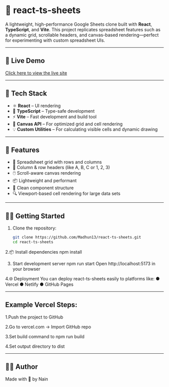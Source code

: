 # 📄 react-ts-sheets

A lightweight, high-performance Google Sheets clone built with **React**, **TypeScript**, and **Vite**. 
This project replicates spreadsheet features such as a dynamic grid, scrollable headers, and canvas-based rendering—perfect for experimenting with custom spreadsheet UIs.

---

## 🔗 Live Demo
[Click here to view the live site](https://react-ts-sheets.vercel.app/)

---

## 🔧 Tech Stack

- ⚛️ **React** – UI rendering
- 🧠 **TypeScript** – Type-safe development
- ⚡ **Vite** – Fast development and build tool
- 🎨 **Canvas API** – For optimized grid and cell rendering
- 💡 **Custom Utilities** – For calculating visible cells and dynamic drawing

---

## 🚀 Features

- 📐 Spreadsheet grid with rows and columns
- 🧾 Column & row headers (like A, B, C or 1, 2, 3)
- 🖱️ Scroll-aware canvas rendering
- 📦 Lightweight and performant
- 🧱 Clean component structure
- 🔍 Viewport-based cell rendering for large data sets

---

## 🧑‍💻 Getting Started

1. Clone the repository:
   ```bash
   git clone https://github.com/Madhun13/react-ts-sheets.git
   cd react-ts-sheets


2.📦 Install dependencies
     npm install

     
3. Start development server
     npm run start
     Open http://localhost:5173 in your browser

4.🌐 Deployment
    You can deploy react-ts-sheets easily to platforms like:
    ● Vercel
    ● Netlify
    ● GitHub Pages

   ---
   
##   Example Vercel Steps:
   
1.Push the project to GitHub

2.Go to vercel.com → Import GitHub repo

3.Set build command to npm run build

4.Set output directory to dist

---

## 🙋‍♀️ Author
Made with 💙 by Nain








    


